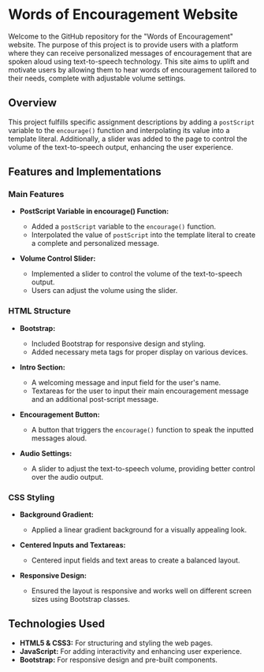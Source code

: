 # Words of Encouragement Website

Welcome to the GitHub repository for the "Words of Encouragement" website. The purpose of this project is to provide users with a platform where they can receive personalized messages of encouragement that are spoken aloud using text-to-speech technology. This site aims to uplift and motivate users by allowing them to hear words of encouragement tailored to their needs, complete with adjustable volume settings.

## Overview

This project fulfills specific assignment descriptions by adding a `postScript` variable to the `encourage()` function and interpolating its value into a template literal. Additionally, a slider was added to the page to control the volume of the text-to-speech output, enhancing the user experience.

## Features and Implementations

### Main Features
- **PostScript Variable in encourage() Function:**
  - Added a `postScript` variable to the `encourage()` function.
  - Interpolated the value of `postScript` into the template literal to create a complete and personalized message.

- **Volume Control Slider:**
  - Implemented a slider to control the volume of the text-to-speech output.
  - Users can adjust the volume using the slider.

### HTML Structure
- **Bootstrap:**
  - Included Bootstrap for responsive design and styling.
  - Added necessary meta tags for proper display on various devices.

- **Intro Section:**
  - A welcoming message and input field for the user's name.
  - Textareas for the user to input their main encouragement message and an additional post-script message.

- **Encouragement Button:**
  - A button that triggers the `encourage()` function to speak the inputted messages aloud.

- **Audio Settings:**
  - A slider to adjust the text-to-speech volume, providing better control over the audio output.

### CSS Styling
- **Background Gradient:**
  - Applied a linear gradient background for a visually appealing look.

- **Centered Inputs and Textareas:**
  - Centered input fields and text areas to create a balanced layout.

- **Responsive Design:**
  - Ensured the layout is responsive and works well on different screen sizes using Bootstrap classes.

## Technologies Used
- **HTML5 & CSS3:** For structuring and styling the web pages.
- **JavaScript:** For adding interactivity and enhancing user experience.
- **Bootstrap:** For responsive design and pre-built components.
